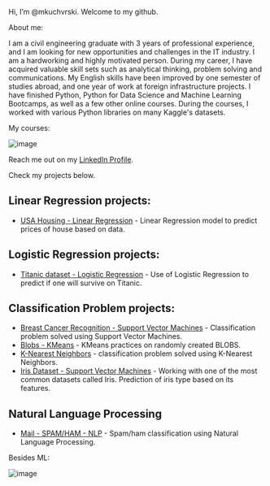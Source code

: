 Hi, I’m @mkuchvrski. Welcome to my github.

About me:

I am a civil engineering graduate with 3 years of professional experience, and I am looking for new opportunities and challenges in the IT industry. I am a hardworking and highly motivated person. During my career, I have acquired valuable skill sets such as analytical thinking, problem solving and communications. My English skills have been improved by one semester of studies abroad, and one year of work at foreign infrastructure projects. I have finished Python, Python for Data Science and Machine Learning Bootcamps, as well as a few other online courses. During the courses, I worked with various Python libraries on many Kaggle's datasets.

My courses:

![image](https://i.ibb.co/ZK5Pn6x/certyfikaty.png)

Reach me out on my [LinkedIn Profile](https://www.linkedin.com/in/mikolaj-kucharski/).

Check my projects below.


## Linear Regression projects:
- [USA Housing - Linear Regression](https://github.com/mkuchvrski/LR_USA_Housing) - Linear Regression model to predict prices of house based on data.

## Logistic Regression projects:
- [Titanic dataset - Logistic Regression](https://github.com/mkuchvrski/titanic) - Use of Logistic Regression to predict if one will survive on Titanic.

## Classification Problem projects:
- [Breast Cancer Recognition -  Support Vector Machines](https://github.com/mkuchvrski/Breast_Cancer_SVM) - Classification problem solved using Support Vector Machines.
- [Blobs - KMeans](https://github.com/mkuchvrski/Blobs_KMeans) - KMeans practices on randomly created BLOBS.
- [K-Nearest Neighbors](https://github.com/mkuchvrski/KNN_project/blob/main/KNN_project.ipynb) - classification problem solved using K-Nearest Neighbors.
- [Iris Dataset - Support Vector Machines](https://github.com/mkuchvrski/iris) - Working with one of the most common datasets called Iris. Prediction of iris type based on its features.

## Natural Language Processing
- [Mail - SPAM/HAM - NLP](https://github.com/mkuchvrski/SpamHam_NLP.git) - Spam/ham classification using Natural Language Processing.


Besides ML:

![image](https://i.ibb.co/K2pQ0sT/hobbies.png)

<!---
mkuchvrski/mkuchvrski is a ✨ special ✨ repository because its `README.md` (this file) appears on your GitHub profile.
You can click the Preview link to take a look at your changes.
--->
